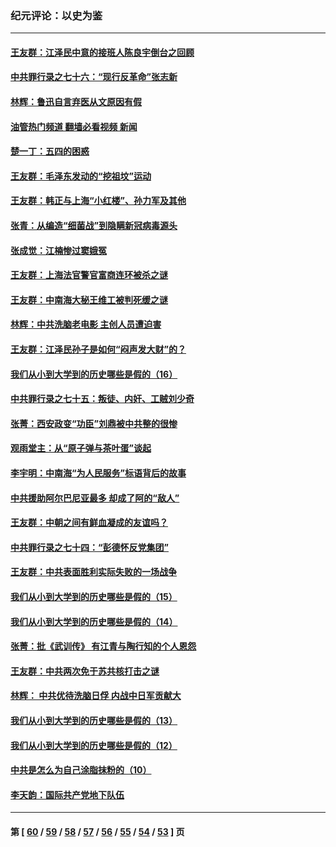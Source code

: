 ### 纪元评论：以史为鉴
---
#### [王友群：江泽民中意的接班人陈良宇倒台之回顾](../../pages/nsc1028/n13727137.md?05060330) 
#### [中共罪行录之七十六：“现行反革命”张志新](../../pages/nsc1028/n13726926.md?05060330) 
#### [林辉：鲁迅自言弃医从文原因有假](../../pages/nsc1028/n13727240.md?05060330) 
#### [油管热门频道 翻墙必看视频 新闻](ok?05060330)
#### [楚一丁：五四的困惑](../../pages/nsc1028/n13725250.md?05060330) 
#### [王友群：毛泽东发动的“挖祖坟”运动](../../pages/nsc1028/n13723639.md?05060330) 
#### [王友群：韩正与上海“小红楼”、孙力军及其他](../../pages/nsc1028/n13719454.md?05060330) 
#### [张青：从编造“细菌战”到隐瞒新冠病毒源头](../../pages/nsc1028/n13713424.md?05060330) 
#### [张成觉：江楠惨过窦娥冤](../../pages/nsc1028/n13713593.md?05060330) 
#### [王友群：上海法官警官富商连环被杀之谜](../../pages/nsc1028/n13712763.md?05060330) 
#### [王友群：中南海大秘王维工被判死缓之谜](../../pages/nsc1028/n13705201.md?05060330) 
#### [林辉：中共洗脑老电影 主创人员遭迫害](../../pages/nsc1028/n13699437.md?05060330) 
#### [王友群：江泽民孙子是如何“闷声发大财”的？](../../pages/nsc1028/n13693213.md?05060330) 
#### [我们从小到大学到的历史哪些是假的（16）](../../pages/nsc1028/n13692503.md?05060330) 
#### [中共罪行录之七十五：叛徒、内奸、工贼刘少奇](../../pages/nsc1028/n13688599.md?05060330) 
#### [张菁：西安政变“功臣”刘鼎被中共整的很惨](../../pages/nsc1028/n13679371.md?05060330) 
#### [观雨堂主：从“原子弹与茶叶蛋”谈起](../../pages/nsc1028/n13677405.md?05060330) 
#### [李宇明：中南海“为人民服务”标语背后的故事](../../pages/nsc1028/n13677266.md?05060330) 
#### [中共援助阿尔巴尼亚最多 却成了阿的“敌人”](../../pages/nsc1028/n13675049.md?05060330) 
#### [王友群：中朝之间有鲜血凝成的友谊吗？](../../pages/nsc1028/n13660401.md?05060330) 
#### [中共罪行录之七十四：“彭德怀反党集团”](../../pages/nsc1028/n13655741.md?05060330) 
#### [王友群：中共表面胜利实际失败的一场战争](../../pages/nsc1028/n13643934.md?05060330) 
#### [我们从小到大学到的历史哪些是假的（15）](../../pages/nsc1028/n13632791.md?05060330) 
#### [我们从小到大学到的历史哪些是假的（14）](../../pages/nsc1028/n13630207.md?05060330) 
#### [张菁：批《武训传》 有江青与陶行知的个人恩怨](../../pages/nsc1028/n13629055.md?05060330) 
#### [王友群：中共两次免于苏共核打击之谜](../../pages/nsc1028/n13624529.md?05060330) 
#### [林辉： 中共优待洗脑日俘 内战中日军贡献大](../../pages/nsc1028/n13624644.md?05060330) 
#### [我们从小到大学到的历史哪些是假的（13）](../../pages/nsc1028/n13623863.md?05060330) 
#### [我们从小到大学到的历史哪些是假的（12）](../../pages/nsc1028/n13619491.md?05060330) 
#### [中共是怎么为自己涂脂抹粉的（10）](../../pages/nsc1028/n13615970.md?05060330) 
#### [李天韵：国际共产党地下队伍](../../pages/nsc1028/n13611808.md?05060330) 

---
#### 第 [ [60](./60.md?05060330) / [59](./59.md?05060330) / [58](./58.md?05060330) / [57](./57.md?05060330) / [56](./56.md?05060330) / [55](./55.md?05060330) / [54](./54.md?05060330) / [53](./53.md?05060330) ] 页
